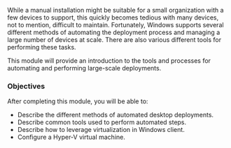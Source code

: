 While a manual installation might be suitable for a small organization with a few devices to support, this quickly becomes tedious with many devices, not to mention, difficult to maintain. Fortunately, Windows supports several different methods of automating the deployment process and managing a large number of devices at scale. There are also various different tools for performing these tasks.

This module will provide an introduction to the tools and processes for automating and performing large-scale deployments.

### Objectives 

After completing this module, you will be able to:

 -  Describe the different methods of automated desktop deployments.
 -  Describe common tools used to perform automated steps.
 -  Describe how to leverage virtualization in Windows client.
 -  Configure a Hyper-V virtual machine.
